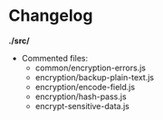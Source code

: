 # Changelog

**./src/**
* Commented files:
	* common/encryption-errors.js
	* encryption/backup-plain-text.js
	* encryption/encode-field.js
	* encryption/hash-pass.js
	* encrypt-sensitive-data.js

